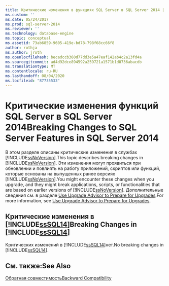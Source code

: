 ```yaml
---
title: Критические изменения в функциях SQL Server в SQL Server 2014 | Документация Майкрософт
ms.custom: ''
ms.date: 05/24/2017
ms.prod: sql-server-2014
ms.reviewer: ''
ms.technology: database-engine
ms.topic: conceptual
ms.assetid: 73ab6859-9605-419e-bd78-798f68cc66f8
author: rothja
ms.author: jroth
ms.openlocfilehash: becadccb360d77dd3e5a47eaf142ab4c2a13fd4a
ms.sourcegitcommit: ad4d92dce894592a259721a1571b1d8736abacdb
ms.translationtype: MT
ms.contentlocale: ru-RU
ms.lasthandoff: 08/04/2020
ms.locfileid: "87735533"
---
```

# <a name="breaking-changes-to-sql-server-features-in-sql-server-2014"></a><span data-ttu-id="f80d2-102">Критические изменения функций SQL Server в SQL Server 2014</span><span class="sxs-lookup"><span data-stu-id="f80d2-102">Breaking Changes to SQL Server Features in SQL Server 2014</span></span>
  <span data-ttu-id="f80d2-103">В этом разделе описаны критические изменения в службах [!INCLUDE[ssNoVersion](../includes/ssnoversion-md.md)].</span><span class="sxs-lookup"><span data-stu-id="f80d2-103">This topic describes breaking changes in [!INCLUDE[ssNoVersion](../includes/ssnoversion-md.md)].</span></span> <span data-ttu-id="f80d2-104">Эти изменения могут проявиться при обновлении и повлиять на работу приложений, скриптов или функций, которые основаны на выпущенных ранее версиях [!INCLUDE[ssNoVersion](../includes/ssnoversion-md.md)].</span><span class="sxs-lookup"><span data-stu-id="f80d2-104">You might encounter these changes when you upgrade, and they might break applications, scripts, or functionalities that are based on earlier versions of [!INCLUDE[ssNoVersion](../includes/ssnoversion-md.md)].</span></span> <span data-ttu-id="f80d2-105">Дополнительные сведения см. в разделе [Use Upgrade Advisor to Prepare for Upgrades](../../2014/sql-server/install/use-upgrade-advisor-to-prepare-for-upgrades.md).</span><span class="sxs-lookup"><span data-stu-id="f80d2-105">For more information, see [Use Upgrade Advisor to Prepare for Upgrades](../../2014/sql-server/install/use-upgrade-advisor-to-prepare-for-upgrades.md).</span></span>  
  
## <a name="breaking-changes-in-sssql14"></a><span data-ttu-id="f80d2-106">Критические изменения в [!INCLUDE[ssSQL14](../includes/sssql14-md.md)]</span><span class="sxs-lookup"><span data-stu-id="f80d2-106">Breaking Changes in [!INCLUDE[ssSQL14](../includes/sssql14-md.md)]</span></span>  
 <span data-ttu-id="f80d2-107">Критических изменений в [!INCLUDE[ssSQL14](../includes/sssql14-md.md)]нет.</span><span class="sxs-lookup"><span data-stu-id="f80d2-107">No breaking changes in [!INCLUDE[ssSQL14](../includes/sssql14-md.md)].</span></span>  
  
## <a name="see-also"></a><span data-ttu-id="f80d2-108">См. также:</span><span class="sxs-lookup"><span data-stu-id="f80d2-108">See Also</span></span>  
 [<span data-ttu-id="f80d2-109">Обратная совместимость</span><span class="sxs-lookup"><span data-stu-id="f80d2-109">Backward Compatibility</span></span>](../../2014/getting-started/backward-compatibility.md)  
  
  
